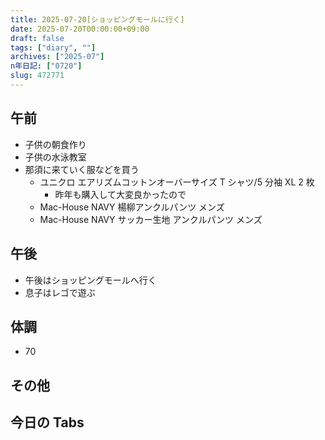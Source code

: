 ```yaml
---
title: 2025-07-20[ショッピングモールに行く]
date: 2025-07-20T00:00:00+09:00
draft: false
tags: ["diary", ""]
archives: ["2025-07"]
n年日記: ["0720"]
slug: 472771
---
```


## 午前

- 子供の朝食作り
- 子供の水泳教室
- 那須に来ていく服などを買う
  - ユニクロ エアリズムコットンオーバーサイズ T シャツ/5 分袖 XL 2 枚
    - 昨年も購入して大変良かったので
  - Mac-House NAVY 楊柳アンクルパンツ メンズ
  - Mac-House NAVY サッカー生地 アンクルパンツ メンズ

## 午後

- 午後はショッピングモールへ行く
- 息子はレゴで遊ぶ

## 体調

- 70

## その他

## 今日の Tabs
